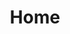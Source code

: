 ---
title: "Home"
layout: "home"
permalink: "/"

hero:
  image: /assets/img/BGs/web/hero-bg-books-1.jpg
  headline: "The Easiest Book Club Ever"
  subhead: >
    No meetings. No dues. Just one book at a time. <span class="is-visible-md"><br></span>
    A little bit each week, with recaps and commentary in your inbox.

how_does_this_work:
  - 
    icon: calendar-check-o
    text: Each week I'll post what chapter(s) will be covered in the recap &amp; discussion for next week.
  - 
    icon: envelope-o
    text: I write and email to the subscribers a bite-sized, perfect for your subway ride, recap covering what we just read.
  - 
    icon: hand-spock-o
    text: The recap is then hosted online with extra commentary, assorted musings, and predictions.
  - 
    icon: users
    text: We chat back and forth in the comments section with all our spoilery wickedness, and fangirly theories!
---